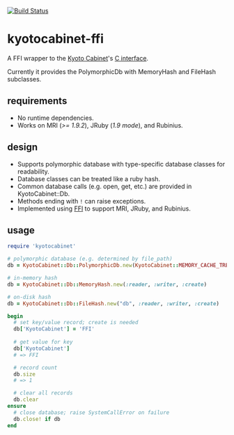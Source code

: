 [![Build
Status](https://travis-ci.org/abargnesi/kyotocabinet-ffi.svg?branch=master)](https://travis-ci.org/abargnesi/kyotocabinet-ffi)

kyotocabinet-ffi
================

A FFI wrapper to the [Kyoto Cabinet](http://fallabs.com/kyotocabinet/)'s [C interface](http://fallabs.com/kyotocabinet/api/kclangc_8h.html).

Currently it provides the PolymorphicDb with MemoryHash and FileHash subclasses.

requirements
------------

- No runtime dependencies.
- Works on MRI (*>= 1.9.2*), JRuby (*1.9 mode*), and Rubinius.

design
------

- Supports polymorphic database with type-specific database classes for readability.
- Database classes can be treated like a ruby hash.
- Common database calls (e.g. open, get, etc.) are provided in KyotoCabinet::Db.
- Methods ending with ``!`` can raise exceptions.
- Implemented using [FFI](https://github.com/ffi/ffi) to support MRI,
  JRuby, and Rubinius.

usage
-----

```ruby
require 'kyotocabinet'

# polymorphic database (e.g. determined by file_path)
db = KyotoCabinet::Db::PolymorphicDb.new(KyotoCabinet::MEMORY_CACHE_TREE, :reader, :writer, :create)

# in-memory hash
db = KyotoCabinet::Db::MemoryHash.new(:reader, :writer, :create)

# on-disk hash
db = KyotoCabinet::Db::FileHash.new("db", :reader, :writer, :create)

begin
  # set key/value record; create is needed
  db['KyotoCabinet'] = 'FFI'
  
  # get value for key
  db['KyotoCabinet']
  # => FFI

  # record count
  db.size
  # => 1

  # clear all records
  db.clear
ensure
  # close database; raise SystemCallError on failure
  db.close! if db
end
```
